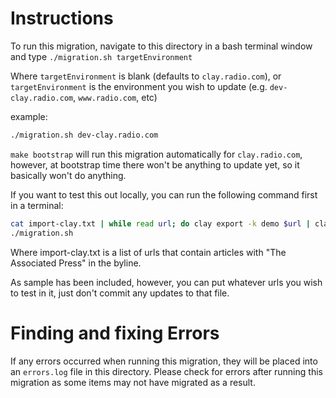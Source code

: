 # Instructions

To run this migration, navigate to this directory in a bash terminal window and type `./migration.sh targetEnvironment`

Where `targetEnvironment` is blank (defaults to `clay.radio.com`), or `targetEnvironment` is the environment you wish to 
update (e.g. `dev-clay.radio.com`, `www.radio.com`, etc)

example:

```bash
./migration.sh dev-clay.radio.com
```

`make bootstrap` will run this migration automatically for `clay.radio.com`, however, at bootstrap time there won't be 
anything to update yet, so it basically won't do anything. 

If you want to test this out locally, you can run the following command first in a terminal:

```bash
cat import-clay.txt | while read url; do clay export -k demo $url | clay import -p -k demo clay.radio.com; done;
./migration.sh 
```

Where import-clay.txt is a list of urls that contain articles with "The Associated Press" in the byline.

As sample has been included, however, you can put whatever urls you wish to test in it, just don't commit
any updates to that file. 

# Finding and fixing Errors

If any errors occurred when running this migration, they will be placed into an `errors.log` file in this 
directory. Please check for errors after running this migration as some items may not have migrated as a result. 